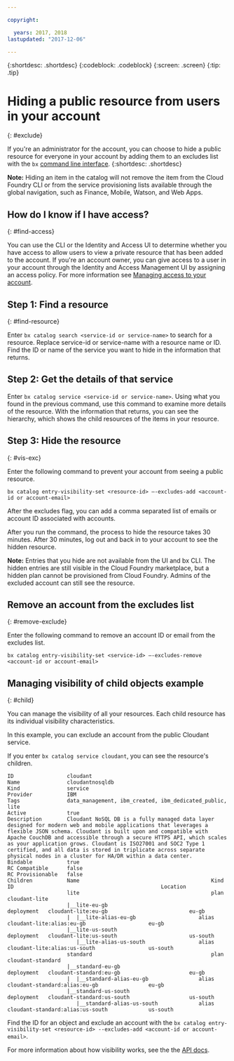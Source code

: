 ```yaml
---

copyright:

  years: 2017, 2018
lastupdated: "2017-12-06"

---
```


{:shortdesc: .shortdesc}
{:codeblock: .codeblock}
{:screen: .screen}
{:tip: .tip}

# Hiding a public resource from users in your account
{: #exclude}

If you're an administrator for the account, you can choose to hide a public resource for everyone in your account by adding them to an excludes list with the `bx` [command line interface](/docs/cli/reference/bluemix_cli/bx_cli.html#bluemix_catalog_entry_visibility_set).
{:shortdesc: .shortdesc}

**Note:** Hiding an item in the catalog will not remove the item from the Cloud Foundry CLI or from the service provisioning lists available through the global navigation, such as Finance, Mobile, Watson, and Web Apps.

## How do I know if I have access?
{: #find-access}

You can use the CLI or the Identity and Access UI to determine whether you have access to allow users to view a private resource that has been added to the account. If you're an account owner, you can give access to a user in your account through the Identity and Access Management UI by assigning an access policy. For more information see [Managing access to your account](access.html).

## Step 1: Find a resource
{: #find-resource}

Enter `bx catalog search <service-id or service-name>` to search for a resource. Replace service-id or service-name with a resource name or ID. Find the ID or name of the service you want to hide in the information that returns.

## Step 2: Get the details of that service

Enter `bx catalog service <service-id or service-name>`. Using what you found in the previous command, use this command to examine more details of the resource. With the information that returns, you can see the hierarchy, which shows the child resources of the items in your resource.

## Step 3: Hide the resource
{: #vis-exc}

Enter the following command to prevent your account from seeing a public resource.

`bx catalog entry-visibility-set <resource-id> —-excludes-add <account-id or account-email>`

After the excludes flag, you can add a comma separated list of emails or account ID associated with accounts.

After you run the command, the process to hide the resource takes 30 minutes. After 30 minutes, log out and back in to your account to see the hidden resource.

**Note:** Entries that you hide are not available from the UI and bx CLI. The hidden entries are still visible in the Cloud Foundry marketplace, but a hidden plan cannot be provisioned from Cloud Foundry. Admins of the excluded account can still see the resource.

## Remove an account from the excludes list
{: #remove-exclude}

Enter the following command to remove an account ID or email from the excludes list.

`bx catalog entry-visibility-set <service-id> —-excludes-remove <account-id or account-email>`

## Managing visibility of child objects example
{: #child}

You can manage the visibility of all your resources. Each child resource has its individual visibility characteristics.

In this example, you can exclude an account from the public Cloudant service.

If you enter `bx catalog service cloudant`, you can see the resource's children.

```
ID                 cloudant
Name               cloudantnosqldb
Kind               service
Provider           IBM
Tags               data_management, ibm_created, ibm_dedicated_public, lite
Active             true
Description        Cloudant NoSQL DB is a fully managed data layer designed for modern web and mobile applications that leverages a flexible JSON schema. Cloudant is built upon and compatible with Apache CouchDB and accessible through a secure HTTPS API, which scales as your application grows. Cloudant is ISO27001 and SOC2 Type 1 certified, and all data is stored in triplicate across separate physical nodes in a cluster for HA/DR within a data center.
Bindable           true
RC Compatible      false
RC Provisionable   false
Children           Name                                          Kind         ID                                               Location
                   lite                                          plan         cloudant-lite
                   |__lite-eu-gb                             deployment   cloudant-lite:eu-gb                          eu-gb
                   |  |__lite-alias-eu-gb                    alias        cloudant-lite:alias:eu-gb                    eu-gb
                   |__lite-us-south                          deployment   cloudant-lite:us-south                       us-south
                      |__lite-alias-us-south                 alias        cloudant-lite:alias:us-south                 us-south
                   standard                                      plan         cloudant-standard
                   |__standard-eu-gb                         deployment   cloudant-standard:eu-gb                      eu-gb
                   |  |__standard-alias-eu-gb                alias        cloudant-standard:alias:eu-gb                eu-gb
                   |__standard-us-south                      deployment   cloudant-standard:us-south                   us-south
                      |__standard-alias-us-south             alias        cloudant-standard:alias:us-south             us-south
```

Find the ID for an object and exclude an account with the `bx catalog entry-visibility-set <resource-id> --excludes-add <account-id or account-email>`.

For more information about how visibility works, see the the [API docs](https://console.bluemix.net/apidocs/682).
